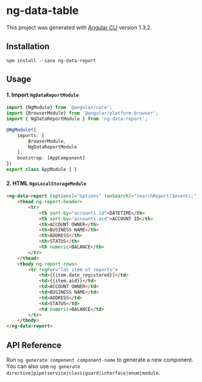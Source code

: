 # ng-data-table

This project was generated with [Angular CLI](https://github.com/angular/angular-cli) version 1.3.2.

## Installation
```
npm install --save ng-data-report
```
## Usage
#### 1. Import `NgDataReportModule`

```ts
import {NgModule} from '@angular/core';
import {BrowserModule} from '@angular/platform-browser';
import { NgDataReportModule } from 'ng-data-report';

@NgModule({
    imports: [
        BrowserModule,
        NgDataReportModule
    ],
    bootstrap: [AppComponent]
})
export class AppModule { }
```

#### 2. HTML `NgxLocalStorageModule`

```html
<ng-data-report [options]="options" (onSearch)="searchReport($event);" (onPaginate)="paginate($event);">
    <thead ng-report-header>
        <tr>
            <th sort-by="accounts.id">DATETIME</th>
            <th sort-by="accounts.aid">ACCOUNT ID</th>
            <th>ACCOUNT OWNER</th>
            <th>BUSINESS NAME</th>
            <th>ADDRESS</th>
            <th>STATUS</th>
            <th numeric>BALANCE</th>
        </tr>
    </thead>
    <tbody ng-report-rows>
        <tr *ngFor="let item of reports">
            <td>{{item.date_registered}}</td>
            <td>{{item.aid}}</td>
            <td>ACCOUNT OWNER</td>
            <td>BUSINESS NAME</td>
            <td>ADDRESS</td>
            <td>STATUS</td>
            <td numeric>BALANCE</td>
        </tr>
    </tbody>
</ng-data-report>
```
## API Reference


Run `ng generate component component-name` to generate a new component. You can also use `ng generate directive|pipe|service|class|guard|interface|enum|module`.
